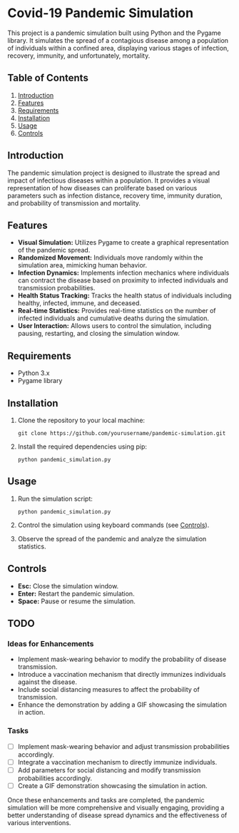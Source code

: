 # Covid-19 Pandemic Simulation

This project is a pandemic simulation built using Python and the Pygame library. It simulates the spread of a contagious disease among a population of individuals within a confined area, displaying various stages of infection, recovery, immunity, and unfortunately, mortality.

## Table of Contents
1. [Introduction](#introduction)
2. [Features](#features)
3. [Requirements](#requirements)
4. [Installation](#installation)
5. [Usage](#usage)
6. [Controls](#controls)

## Introduction

The pandemic simulation project is designed to illustrate the spread and impact of infectious diseases within a population. It provides a visual representation of how diseases can proliferate based on various parameters such as infection distance, recovery time, immunity duration, and probability of transmission and mortality.

## Features

- **Visual Simulation:** Utilizes Pygame to create a graphical representation of the pandemic spread.
- **Randomized Movement:** Individuals move randomly within the simulation area, mimicking human behavior.
- **Infection Dynamics:** Implements infection mechanics where individuals can contract the disease based on proximity to infected individuals and transmission probabilities.
- **Health Status Tracking:** Tracks the health status of individuals including healthy, infected, immune, and deceased.
- **Real-time Statistics:** Provides real-time statistics on the number of infected individuals and cumulative deaths during the simulation.
- **User Interaction:** Allows users to control the simulation, including pausing, restarting, and closing the simulation window.

## Requirements

- Python 3.x
- Pygame library

## Installation

1. Clone the repository to your local machine:

    ```
    git clone https://github.com/yourusername/pandemic-simulation.git
    ```

2. Install the required dependencies using pip:

    ```
    python pandemic_simulation.py
    ```


## Usage

1. Run the simulation script:

    ```
    python pandemic_simulation.py

    ```

2. Control the simulation using keyboard commands (see [Controls](#controls)).

3. Observe the spread of the pandemic and analyze the simulation statistics.

## Controls

- **Esc:** Close the simulation window.
- **Enter:** Restart the pandemic simulation.
- **Space:** Pause or resume the simulation.


## TODO

### Ideas for Enhancements

- Implement mask-wearing behavior to modify the probability of disease transmission.
- Introduce a vaccination mechanism that directly immunizes individuals against the disease.
- Include social distancing measures to affect the probability of transmission.
- Enhance the demonstration by adding a GIF showcasing the simulation in action.

### Tasks

- [ ] Implement mask-wearing behavior and adjust transmission probabilities accordingly.
- [ ] Integrate a vaccination mechanism to directly immunize individuals.
- [ ] Add parameters for social distancing and modify transmission probabilities accordingly.
- [ ] Create a GIF demonstration showcasing the simulation in action.

Once these enhancements and tasks are completed, the pandemic simulation will be more comprehensive and visually engaging, providing a better understanding of disease spread dynamics and the effectiveness of various interventions.
